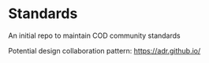 # Standards
An initial repo to maintain COD community standards

Potential design collaboration pattern: https://adr.github.io/
